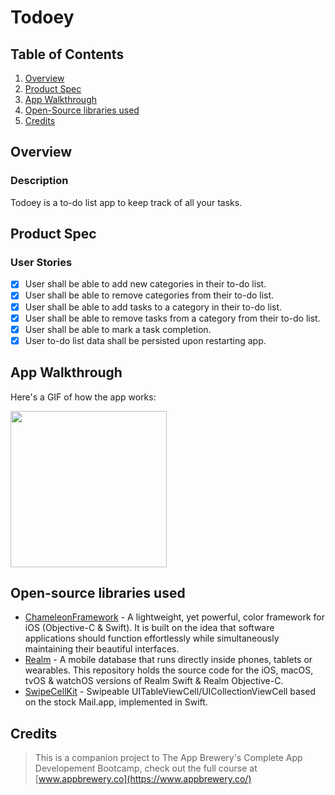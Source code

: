# Todoey

## Table of Contents
1. [Overview](#Overview)
2. [Product Spec](#Product-Spec)
3. [App Walkthrough](#App-Walkthrough)
4. [Open-Source libraries used](#Open-Source-libraries-used)
5. [Credits](#Credits)

## Overview
### Description

Todoey is a to-do list app to keep track of all your tasks.

## Product Spec
### User Stories

- [X] User shall be able to add new categories in their to-do list.
- [X] User shall be able to remove categories from their to-do list.
- [X] User shall be able to add tasks to a category in their to-do list.
- [X] User shall be able to remove tasks from a category from their to-do list.
- [X] User shall be able to mark a task completion.
- [X] User to-do list data shall be persisted upon restarting app.

## App Walkthrough

Here's a GIF of how the app works:

<img src="https://i.imgur.com/g3t4Mev.gif" width=250><br>

## Open-source libraries used

- [ChameleonFramework](https://github.com/ViccAlexander/Chameleon) - A lightweight, yet powerful, color framework for iOS (Objective-C & Swift). It is built on the idea that software applications should function effortlessly while simultaneously maintaining their beautiful interfaces.
- [Realm](https://github.com/realm/realm-cocoa) - A mobile database that runs directly inside phones, tablets or wearables. This repository holds the source code for the iOS, macOS, tvOS & watchOS versions of Realm Swift & Realm Objective-C.
- [SwipeCellKit](https://github.com/SwipeCellKit/SwipeCellKit) - Swipeable UITableViewCell/UICollectionViewCell based on the stock Mail.app, implemented in Swift.

## Credits

>This is a companion project to The App Brewery's Complete App Developement Bootcamp, check out the full course at [www.appbrewery.co](https://www.appbrewery.co/)
